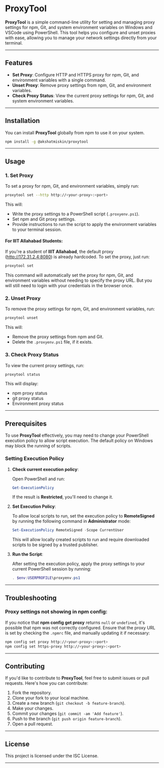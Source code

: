 # ProxyTool

**ProxyTool** is a simple command-line utility for setting and managing proxy settings for npm, Git, and system environment variables on Windows and VSCode using PowerShell. This tool helps you configure and unset proxies with ease, allowing you to manage your network settings directly from your terminal.

---

## Features

- **Set Proxy**: Configure HTTP and HTTPS proxy for npm, Git, and environment variables with a single command.
- **Unset Proxy**: Remove proxy settings from npm, Git, and environment variables.
- **Check Proxy Status**: View the current proxy settings for npm, Git, and system environment variables.

---

## Installation

You can install **ProxyTool** globally from npm to use it on your system.

```bash
npm install -g @akshatmiskin/proxytool
```

---

## Usage

### 1. Set Proxy

To set a proxy for npm, Git, and environment variables, simply run:

```bash
proxytool set --http http://<your-proxy>:<port>
```

This will:
- Write the proxy settings to a PowerShell script (`.proxyenv.ps1`).
- Set npm and Git proxy settings.
- Provide instructions to run the script to apply the environment variables to your terminal session.

#### For **IIIT Allahabad** Students:
If you're a student of **IIIT Allahabad**, the default proxy (http://172.31.2.4:8080) is already hardcoded. To set the proxy, just run:

```bash
proxytool set
```

This command will automatically set the proxy for npm, Git, and environment variables without needing to specify the proxy URL. But you will still need to login with your credentials in the browser once.

### 2. Unset Proxy

To remove the proxy settings for npm, Git, and environment variables, run:

```bash
proxytool unset
```

This will:
- Remove the proxy settings from npm and Git.
- Delete the `.proxyenv.ps1` file, if it exists.

### 3. Check Proxy Status

To view the current proxy settings, run:

```bash
proxytool status
```

This will display:
- npm proxy status
- git proxy status
- Environment proxy status

---

## Prerequisites

To use **ProxyTool** effectively, you may need to change your PowerShell execution policy to allow script execution. The default policy on Windows may block the running of scripts.

### Setting Execution Policy

1. **Check current execution policy**:

   Open PowerShell and run:

   ```powershell
   Get-ExecutionPolicy
   ```

   If the result is **Restricted**, you'll need to change it.

2. **Set Execution Policy**:

   To allow local scripts to run, set the execution policy to **RemoteSigned** by running the following command in **Administrator** mode:

   ```powershell
   Set-ExecutionPolicy RemoteSigned -Scope CurrentUser
   ```

   This will allow locally created scripts to run and require downloaded scripts to be signed by a trusted publisher.

3. **Run the Script**:

   After setting the execution policy, apply the proxy settings to your current PowerShell session by running:

   ```powershell
   . $env:USERPROFILE\proxyenv.ps1
   ```

---

## Troubleshooting

### **Proxy settings not showing in npm config**:

If you notice that **npm config get proxy** returns `null` or `undefined`, it's possible that npm was not correctly configured. Ensure that the proxy URL is set by checking the `.npmrc` file, and manually updating it if necessary:

```bash
npm config set proxy http://<your-proxy>:<port>
npm config set https-proxy http://<your-proxy>:<port>
```

---

## Contributing

If you'd like to contribute to **ProxyTool**, feel free to submit issues or pull requests. Here's how you can contribute:

1. Fork the repository.
2. Clone your fork to your local machine.
3. Create a new branch (`git checkout -b feature-branch`).
4. Make your changes.
5. Commit your changes (`git commit -am 'Add feature'`).
6. Push to the branch (`git push origin feature-branch`).
7. Open a pull request.

---

## License

This project is licensed under the ISC License.

---
